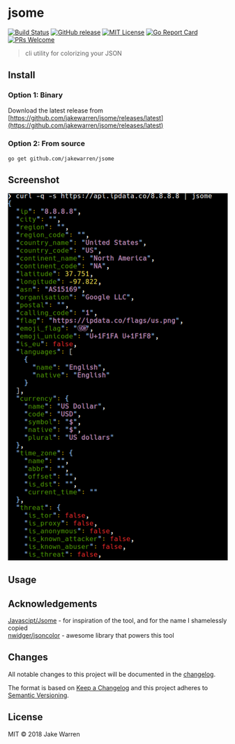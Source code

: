 # jsome
[![Build Status](https://travis-ci.org/jakewarren/jsome.svg?branch=master)](https://travis-ci.org/jakewarren/jsome/)
[![GitHub release](http://img.shields.io/github/release/jakewarren/jsome.svg?style=flat-square)](https://github.com/jakewarren/jsome/releases])
[![MIT License](http://img.shields.io/badge/license-MIT-blue.svg?style=flat-square)](https://github.com/jakewarren/jsome/blob/master/LICENSE)
[![Go Report Card](https://goreportcard.com/badge/github.com/jakewarren/jsome)](https://goreportcard.com/report/github.com/jakewarren/jsome)
[![PRs Welcome](https://img.shields.io/badge/PRs-welcome-brightgreen.svg?style=shields)](http://makeapullrequest.com)
> cli utility for colorizing your JSON


## Install
### Option 1: Binary

Download the latest release from [https://github.com/jakewarren/jsome/releases/latest](https://github.com/jakewarren/jsome/releases/latest)

### Option 2: From source

```
go get github.com/jakewarren/jsome
```

## Screenshot

![](screenshot.png)

## Usage

## Acknowledgements

[Javascipt/Jsome](https://github.com/Javascipt/Jsome) - for inspiration of the tool, and for the name I shamelessly copied  
[nwidger/jsoncolor](https://github.com/nwidger/jsoncolor) - awesome library that powers this tool

## Changes

All notable changes to this project will be documented in the [changelog].

The format is based on [Keep a Changelog](http://keepachangelog.com/) and this project adheres to [Semantic Versioning](http://semver.org/).

## License

MIT © 2018 Jake Warren

[changelog]: https://github.com/jakewarren/jsome/blob/master/CHANGELOG.md
